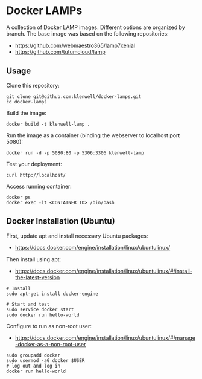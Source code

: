 # Docker LAMPs

A collection of Docker LAMP images. Different options are organized by branch. The base image was based on the following repositories:

- https://github.com/webmaestro365/lamp7xenial
- https://github.com/tutumcloud/lamp


## Usage

Clone this repository:

    git clone git@github.com:klenwell/docker-lamps.git
    cd docker-lamps

Build the image:

    docker build -t klenwell-lamp .

Run the image as a container (binding the webserver to localhost port 5080):

    docker run -d -p 5080:80 -p 5306:3306 klenwell-lamp

Test your deployment:

	curl http://localhost/

Access running container:

    docker ps
    docker exec -it <CONTAINER ID> /bin/bash


## Docker Installation (Ubuntu)

First, update apt and install necessary Ubuntu packages:

- https://docs.docker.com/engine/installation/linux/ubuntulinux/

Then install using apt:

- https://docs.docker.com/engine/installation/linux/ubuntulinux/#/install-the-latest-version

```
# Install
sudo apt-get install docker-engine

# Start and test
sudo service docker start
sudo docker run hello-world
```

Configure to run as non-root user:

- https://docs.docker.com/engine/installation/linux/ubuntulinux/#/manage-docker-as-a-non-root-user

```
sudo groupadd docker
sudo usermod -aG docker $USER
# log out and log in
docker run hello-world
```
